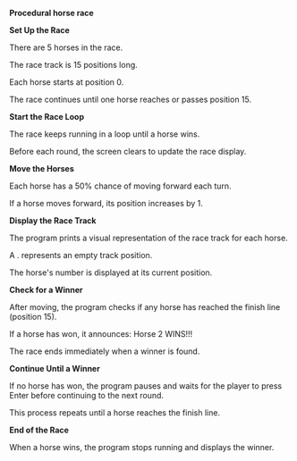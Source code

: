 **Procedural horse race**



**Set Up the Race**

There are 5 horses in the race.

The race track is 15 positions long.

Each horse starts at position 0.

The race continues until one horse reaches or passes position 15.


**Start the Race Loop**

The race keeps running in a loop until a horse wins.

Before each round, the screen clears to update the race display. 



**Move the Horses**

Each horse has a 50% chance of moving forward each turn.

If a horse moves forward, its position increases by 1. 



**Display the Race Track**

The program prints a visual representation of the race track for each horse.

A . represents an empty track position.

The horse's number is displayed at its current position.



**Check for a Winner**

After moving, the program checks if any horse has reached the finish line (position 15).

If a horse has won, it announces: Horse 2 WINS!!!

The race ends immediately when a winner is found. 



**Continue Until a Winner**

If no horse has won, the program pauses and waits for the player to press Enter before continuing to the next round.

This process repeats until a horse reaches the finish line.



**End of the Race**

When a horse wins, the program stops running and displays the winner.
